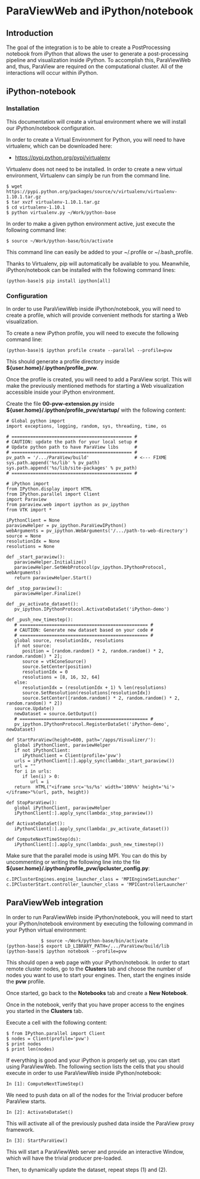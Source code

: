 # ParaViewWeb and iPython/notebook

## Introduction

The goal of the integration is to be able to create
a PostProcessing notebook from iPython that allows the user to generate a post-processing
pipeline and visualization inside iPython. To accomplish this,
ParaViewWeb and, thus, ParaView are required on the computational cluster. All of the
interactions will occur within iPython.

## iPython-notebook

### Installation

This documentation will create a virtual environment where we will install
our iPython/notebook configuration.

In order to create a Virtual Environment for Python, you will need to have
virtualenv, which can be downloaded here:

- https://pypi.python.org/pypi/virtualenv

Virtualenv does not need to be installed. In order to create a new virtual environment, Virtualenv can simply be run from the command
line.

    $ wget https://pypi.python.org/packages/source/v/virtualenv/virtualenv-1.10.1.tar.gz
    $ tar xvzf virtualenv-1.10.1.tar.gz
    $ cd virtualenv-1.10.1
    $ python virtualenv.py ~/Work/python-base

In order to make a given python environment active, just execute the following
command line:

    $ source ~/Work/python-base/bin/activate

This command line can easily be added to your ~/.profile or ~/.bash_profile.

Thanks to Virtualenv, pip will automatically be available to you. Meanwhile, iPython/notebook
can be installed with the following command lines:

    (python-base)$ pip install ipython[all]

### Configuration

In order to use ParaViewWeb inside iPython/notebook, you will need to create
a profile, which will provide convenient methods for starting a Web visualization.

To create a new iPython profile, you will need to execute the following
command line:

    (python-base)$ ipython profile create --parallel --profile=pvw

This should generate a profile directory inside
__${user.home}/.ipython/profile_pvw__.

Once the profile is created, you will need to add a ParaView script. This will make the previously mentioned
methods for starting a Web visualization accessible inside your iPython environment.

Create the file __00-pvw-extension.py__ inside __${user.home}/.ipython/profile_pvw/startup/__ with the following content:

    # Global python import
    import exceptions, logging, random, sys, threading, time, os

    # ============================================= #
    # CAUTION: update the path for your local setup #
    # Update python path to have ParaView libs      #
    # ============================================= #
    pv_path = '/.../ParaView/build'                 # <--- FIXME
    sys.path.append('%s/lib' % pv_path)
    sys.path.append('%s/lib/site-packages' % pv_path)
    # ============================================= #

    # iPython import
    from IPython.display import HTML
    from IPython.parallel import Client
    import Paraview
    from paraview.web import ipython as pv_ipython
    from VTK import *

    iPythonClient = None
    paraviewHelper = pv_ipython.ParaViewIPython()
    webArguments = pv_ipython.WebArguments('/.../path-to-web-directory')
    source = None
    resolutionIdx = None
    resolutions = None

    def _start_paraview():
       paraviewHelper.Initialize()
       paraviewHelper.SetWebProtocol(pv_ipython.IPythonProtocol, webArguments)
       return paraviewHelper.Start()

    def _stop_paraview():
       paraviewHelper.Finalize()

    def _pv_activate_dataset():
       pv_ipython.IPythonProtocol.ActivateDataSet('iPython-demo')

    def _push_new_timestep():
       # ================================================ #
       # CAUTION: Generate new dataset based on your code #
       # ================================================ #
       global source, resolutionIdx, resolutions
       if not source:
          position = [random.random() * 2, random.random() * 2, random.random() * 2];
          source = vtkConeSource()
          source.SetCenter(position)
          resolutionIdx = 0
          resolutions = [8, 16, 32, 64]
       else:
          resolutionIdx = (resolutionIdx + 1) % len(resolutions)
          source.SetResolution(resolutions[resolutionIdx])
          source.SetCenter([random.random() * 2, random.random() * 2, random.random() * 2])
       source.Update()
       newDataset = source.GetOutput()
       # ================================================ #
       pv_ipython.IPythonProtocol.RegisterDataSet('iPython-demo', newDataset)

    def StartParaView(height=600, path='/apps/Visualizer/'):
       global iPythonClient, paraviewHelper
       if not iPythonClient:
          iPythonClient = Client(profile='pvw')
       urls = iPythonClient[:].apply_sync(lambda:_start_paraview())
       url = ""
       for i in urls:
          if len(i) > 0:
             url = i
       return  HTML("<iframe src='%s/%s' width='100%%' height='%i'></iframe>"%(url, path, height))

    def StopParaView():
       global iPythonClient, paraviewHelper
       iPythonClient[:].apply_sync(lambda:_stop_paraview())

    def ActivateDataSet():
       iPythonClient[:].apply_sync(lambda:_pv_activate_dataset())

    def ComputeNextTimeStep(ds):
       iPythonClient[:].apply_sync(lambda:_push_new_timestep())

Make sure that the parallel mode is using MPI. You can do this by uncommenting or writing the following
line into the file __${user.home}/.ipython/profile_pvw/ipcluster_config.py__:

    c.IPClusterEngines.engine_launcher_class = 'MPIEngineSetLauncher'
    c.IPClusterStart.controller_launcher_class = 'MPIControllerLauncher'

## ParaViewWeb integration

In order to run ParaViewWeb inside iPython/notebook, you will need to start your iPython/notebook environment by executing the following command in your Python virtual environment:

                 $ source ~/Work/python-base/bin/activate
    (python-base)$ export LD_LIBRARY_PATH=/.../ParaView/build/lib
    (python-base)$ ipython notebook --profile=pvw

This should open a web page with your iPython/notebook. In order to start remote cluster
nodes, go to the __Clusters__ tab and choose the number of nodes you want to use to start your engines.
Then, start the engines inside the __pvw__ profile.

Once started, go back to the __Notebooks__ tab and create a __New Notebook__.

Once in the notebook, verify that you have proper access to the engines you
started in the __Clusters__ tab.

Execute a cell with the following content:

    $ from IPython.parallel import Client
    $ nodes = Client(profile='pvw')
    $ print nodes
    $ print len(nodes)

If everything is good and your iPython is properly set up, you can start using ParaViewWeb.
The following section lists the cells that you should execute in order to use ParaViewWeb
inside iPython/notebook:

    In [1]: ComputeNextTimeStep()

We need to push data on all of the nodes for the Trivial producer before ParaView starts.

    In [2]: ActivateDataSet()

This will activate all of the previously pushed data inside the ParaView proxy framework.

    In [3]: StartParaView()

This will start a ParaViewWeb server and provide an interactive Window, which will have
the trivial producer pre-loaded.

Then, to dynamically update the dataset, repeat steps (1) and (2).
